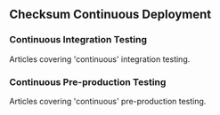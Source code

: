 ## Checksum Continuous Deployment

### Continuous Integration Testing

Articles covering 'continuous' integration testing.

### Continuous Pre-production Testing

Articles covering 'continuous' pre-production testing.
